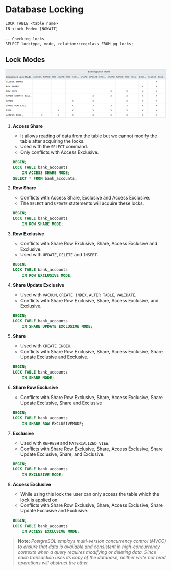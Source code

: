 # Database Locking

```
LOCK TABLE <table_name>
IN <Lock Mode> [NOWAIT]

-- Checking locks 
SELECT locktype, mode, relation::regclass FROM pg_locks;
```

## Lock Modes

![Lock Modes](locks.png)

1. **Access Share**

    * It allows reading of data from the table but we cannot modify the table after acquiring the locks.
    * Used with the `SELECT` command.
    * Only conflicts with Access Exclusive.

    ```sql
    BEGIN;
    LOCK TABLE bank_accounts 
        IN ACCESS SHARE MODE;
    SELECT * FROM bank_accounts;
    ```

2. **Row Share**

    * Conflicts with Access Share, Exclusive and Access Exclusive.
    * The `SELECT` and `UPDATE` statements will acquire these locks.

    ```sql
    BEGIN;
    LOCK TABLE bank_accounts 
        IN ROW SHARE MODE;
    ```

3. **Row Exclusive**

    * Conflicts with Share Row Exclusive, Share, Access Exclusive and Exclusive.
    * Used with `UPDATE`, `DELETE` and `INSERT`. 

    ```sql
    BEGIN;
    LOCK TABLE bank_accounts 
        IN ROW EXCLUSIVE MODE;
    ```

4. **Share Update Exclusive**

    * Used with `VACUUM`, `CREATE INDEX`, `ALTER TABLE`, `VALIDATE`.
    * Conflicts with Share Row Exclusive, Share, Access Exclusive, and Exclusive.

    ```sql
    BEGIN;
    LOCK TABLE bank_accounts 
        IN SHARE UPDATE EXCLUSIVE MODE;
    ```

5. **Share**

    * Used with `CREATE INDEX`.
    * Conflicts with Share Row Exclusive, Share, Access Exclusive, Share Update Exclusive and Exclusive.

    ```sql
    BEGIN;
    LOCK TABLE bank_accounts 
        IN SHARE MODE;
    ```

6. **Share Row Exclusive**

    * Conflicts with Share Row Exclusive, Share, Access Exclusive, Share Update Exclusive, Share and Exclusive

    ```sql
    BEGIN;
    LOCK TABLE bank_accounts 
        IN SHARE ROW EXCLUSIVEMODE;
    ```

7. **Exclusive**

    * Used with `REFRESH` and `MATERIALIZED VIEW`.
    * Conflicts with Share Row Exclusive, Share, Access Exclusive, Share Update Exclusive, Share, and Exclusive.

    ```sql
    BEGIN;
    LOCK TABLE bank_accounts 
        IN EXCLUSIVE MODE;
    ```

8. **Access Exclusive**

    * While using this lock the user can only access the table which the lock is applied on.
    * Conflicts with Share Row Exclusive, Share, Access Exclusive, Share Update Exclusive and Exclusive.

    ```sql
    BEGIN;
    LOCK TABLE bank_accounts 
        IN ACCESS EXCLUSIVE MODE;
    ```

> **Note:** *PostgreSQL employs multi-version concurrency control (MVCC) to ensure that data is available and consistent in high-concurrency contexts when a query requires modifying or deleting data. Since each transaction uses its copy of the database, neither write nor read operations will obstruct the other.*




